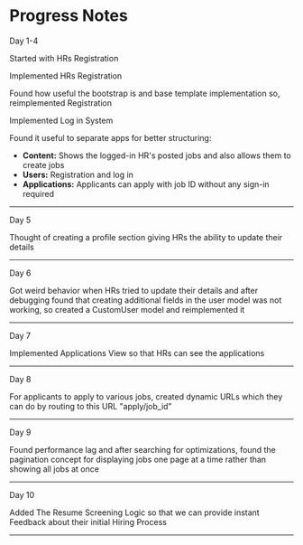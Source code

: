 <h1>Progress Notes</h1>
Day 1-4
        <p>Started with HRs Registration</p>
        <p>Implemented HRs Registration</p>
        <p>Found how useful the bootstrap is and base template implementation so, reimplemented Registration</p>
        <p>Implemented Log in System</p>
        <p>Found it useful to separate apps for better structuring:</p>
        <ul>
          <li><strong>Content:</strong> Shows the logged-in HR's posted jobs and also allows them to create jobs</li>
          <li><strong>Users:</strong> Registration and log in</li>
          <li><strong>Applications:</strong> Applicants can apply with job ID without any sign-in required</li>
        </ul>
<hr>
Day 5
        <p>Thought of creating a profile section giving HRs the ability to update their details</p>
<hr>
Day 6
        <p>Got weird behavior when HRs tried to update their details and after debugging found that creating additional fields in the user model was not working, so created a CustomUser model and reimplemented it</p>
        <hr>
Day 7
        <p>Implemented Applications View so that HRs can see the applications</p>
        <hr>
Day 8
        <p>For applicants to apply to various jobs, created dynamic URLs which they can do by routing to this URL "apply/job_id"</p>
        <hr>
Day 9
        <p>Found performance lag and after searching for optimizations, found the pagination concept for displaying jobs one page at a time rather than showing all jobs at once</p>
        <hr>
Day 10
        <p>Added The Resume Screening Logic so that we can provide instant Feedback about their initial Hiring Process</p>
        <hr>
